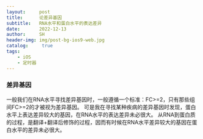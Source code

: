 ```yaml
---
layout:     post
title:      论差异基因
subtitle:   RNA水平和蛋白水平的表达差异
date:       2022-12-13
author:     SH
header-img: img/post-bg-ios9-web.jpg
catalog: 	 true
tags:
    - iOS
    - 定时器
---
```


### 差异基因
一般我们在RNA水平寻找差异基因时，一般遵循一个标准：FC>=2，只有那些组间FC>=2的才被视为差异基因。
可是我在寻找某种疾病的差异基因时发现，蛋白水平上表达差异较大的基因，在RNA水平的表达差异未必很大。
从RNA到蛋白质的过程，是翻译+翻译后修饰的过程，因而有时候在RNA水平差异较大的基因在蛋白水平的差异未必很大。

